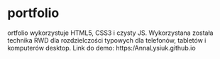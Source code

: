 # portfolio
ortfolio wykorzystuje HTML5, CSS3 i czysty JS. Wykorzystana została technika RWD dla rozdzielczości typowych dla telefonów, tabletów i komputerów desktop. Link do demo: https:/AnnaLysiuk.github.io
